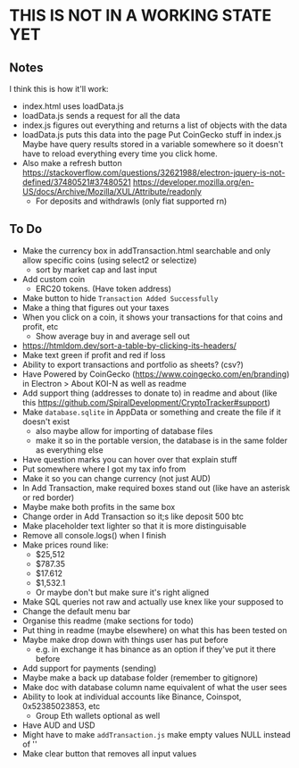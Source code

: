# THIS IS NOT IN A WORKING STATE YET

## Notes
I think this is how it'll work:
- index.html uses loadData.js
- loadData.js sends a request for all the data
- index.js figures out everything and returns a list of objects with the data
- loadData.js puts this data into the page
Put CoinGecko stuff in index.js
Maybe have query results stored in a variable somewhere so it doesn't have to reload everything every time you click home.
- Also make a refresh button
https://stackoverflow.com/questions/32621988/electron-jquery-is-not-defined/37480521#37480521
https://developer.mozilla.org/en-US/docs/Archive/Mozilla/XUL/Attribute/readonly
    - For deposits and withdrawls (only fiat supported rn)

## To Do
- Make the currency box in addTransaction.html searchable and only allow specific coins (using select2 or selectize)
    - sort by market cap and last input
- Add custom coin
    - ERC20 tokens. (Have token address)
- Make button to hide `Transaction Added Successfully`
- Make a thing that figures out your taxes
- When you click on a coin, it shows your transactions for that coins and profit, etc
    - Show average buy in and average sell out
- https://htmldom.dev/sort-a-table-by-clicking-its-headers/
- Make text green if profit and red if loss
- Ability to export transactions and portfolio as sheets? (csv?)
- Have Powered by CoinGecko (https://www.coingecko.com/en/branding) in Electron > About KOI-N as well as readme
- Add support thing (addresses to donate to) in readme and about (like this https://github.com/SpiralDevelopment/CryptoTracker#support)
- Make `database.sqlite` in AppData or something and create the file if it doesn't exist
    - also maybe allow for importing of database files
    - make it so in the portable version, the database is in the same folder as everything else
- Have question marks you can hover over that explain stuff
- Put somewhere where I got my tax info from
- Make it so you can change currency (not just AUD)
- In Add Transaction, make required boxes stand out (like have an asterisk or red border)
- Maybe make both profits in the same box
- Change order in Add Transaction so it;s like deposit 500 btc
- Make placeholder text lighter so that it is more distinguisable
- Remove all console.logs() when I finish
- Make prices round like:
    - $25,512
    - $787.35
    - $17.612
    - $1,532.1
    - Or maybe don't but make sure it's right aligned
- Make SQL queries not raw and actually use knex like your supposed to
- Change the default menu bar
- Organise this readme (make sections for todo)
- Put thing in readme (maybe elsewhere) on what this has been tested on
- Maybe make drop down with things user has put before 
    - e.g. in exchange it has binance as an option if they've put it there before
- Add support for payments (sending)
- Maybe make a back up database folder (remember to gitignore)
- Make doc with database column name equivalent of what the user sees
- Ability to look at individual accounts like Binance, Coinspot, 0x52385023853, etc
    - Group Eth wallets optional as well
- Have AUD and USD
- Might have to make `addTransaction.js` make empty values NULL instead of ''
- Make clear button that removes all input values